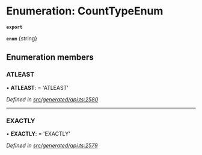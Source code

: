 # Enumeration: CountTypeEnum

**`export`** 

**`enum`** {string}

## Enumeration members

###  ATLEAST

• **ATLEAST**: =  <any>'ATLEAST'

*Defined in [src/generated/api.ts:2580](https://github.com/mailslurp/mailslurp-client/blob/2f39d3c/src/generated/api.ts#L2580)*

___

###  EXACTLY

• **EXACTLY**: =  <any>'EXACTLY'

*Defined in [src/generated/api.ts:2579](https://github.com/mailslurp/mailslurp-client/blob/2f39d3c/src/generated/api.ts#L2579)*
